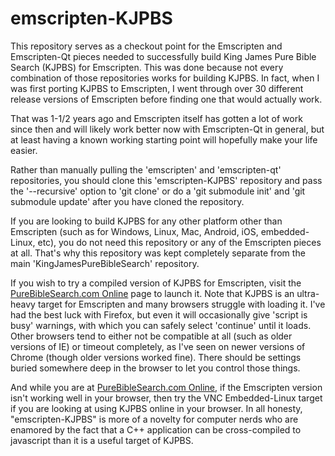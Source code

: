 # emscripten-KJPBS

This repository serves as a checkout point for the Emscripten and Emscripten-Qt pieces needed to successfully build King James Pure Bible Search (KJPBS) for Emscripten.  This was done because not every combination of those repositories works for building KJPBS.  In fact, when I was first porting KJPBS to Emscripten, I went through over 30 different release versions of Emscripten before finding one that would actually work.

That was 1-1/2 years ago and Emscripten itself has gotten a lot of work since then and will likely work better now with Emscripten-Qt in general, but at least having a known working starting point will hopefully make your life easier.

Rather than manually pulling the 'emscripten' and 'emscripten-qt' repositories, you should clone this 'emscripten-KJPBS' repository and pass the '--recursive' option to 'git clone' or do a 'git submodule init' and 'git submodule update' after you have cloned the repository.

If you are looking to build KJPBS for any other platform other than Emscripten (such as for Windows, Linux, Mac, Android, iOS, embedded-Linux, etc), you do not need this repository or any of the Emscripten pieces at all.  That's why this repository was kept completely separate from the main 'KingJamesPureBibleSearch' repository.

If you wish to try a compiled version of KJPBS for Emscripten, visit the [PureBibleSearch.com Online](http://www.purebiblesearch.com/online/) page to launch it.  Note that KJPBS is an ultra-heavy target for Emscripten and many browsers struggle with loading it.  I've had the best luck with Firefox, but even it will occasionally give 'script is busy' warnings, with which you can safely select 'continue' until it loads.  Other browsers tend to either not be compatible at all (such as older versions of IE) or timeout completely, as I've seen on newer versions of Chrome (though older versions worked fine).  There should be settings buried somewhere deep in the browser to let you control those things.

And while you are at [PureBibleSearch.com Online](http://www.purebiblesearch.com/online/), if the Emscripten version isn't working well in your browser, then try the VNC Embedded-Linux target if you are looking at using KJPBS online in your browser.  In all honesty, "emscripten-KJPBS" is more of a novelty for computer nerds who are enamored by the fact that a C++ application can be cross-compiled to javascript than it is a useful target of KJPBS.

